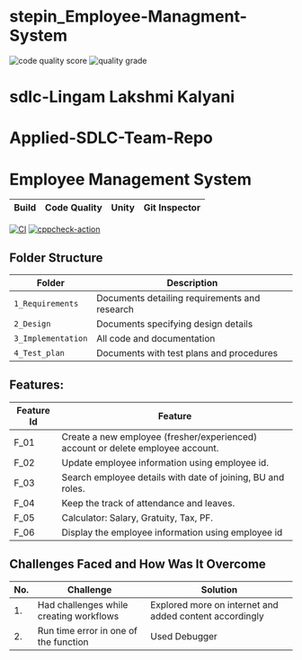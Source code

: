 # stepin_Employee-Managment-System
![code quality score](https://www.code-inspector.com/project/27769/score/svg)
![quality grade](https://www.code-inspector.com/project/27769/status/svg)

# sdlc-Lingam Lakshmi Kalyani
# Applied-SDLC-Team-Repo

# Employee Management System

Build | Code Quality | Unity | Git Inspector
------|----------|-------|--------------
[![CI](https://github.com/sandhyarajahmundry/stepin_coinsmaster/actions/workflows/build.yml/badge.svg)](https://github.com/sandhyarajahmundry/stepin_coinsmaster/actions/workflows/build.yml)
[![cppcheck-action](https://github.com/sandhyarajahmundry/stepin_coinsmaster/actions/workflows/cppcheck.yml/badge.svg)](https://github.com/sandhyarajahmundry/stepin_coinsmaster/actions/workflows/cppcheck.yml)


## Folder Structure
Folder             | Description
-------------------| -----------------------------------------
`1_Requirements`   | Documents detailing requirements and research
`2_Design`         | Documents specifying design details
`3_Implementation` | All code and documentation
`4_Test_plan`      | Documents with test plans and procedures


## Features: 

| Feature Id | Feature |
| -----------|---------|
|F_01| Create a new employee (fresher/experienced) account or delete employee account. |
|F_02| Update employee information using employee id.  |
|F_03| Search employee details with date of joining, BU and roles.  |
|F_04| Keep the track of attendance and leaves. |
|F_05| Calculator: Salary, Gratuity, Tax, PF. |
|F_06| Display the employee information using employee id |


## Challenges Faced and How Was It Overcome

| No. | Challenge | Solution
|-----|-----------|--------
|1. | Had challenges while creating workflows  |  Explored more on internet and added content accordingly |
|2. | Run time error in one of the function | Used Debugger |



